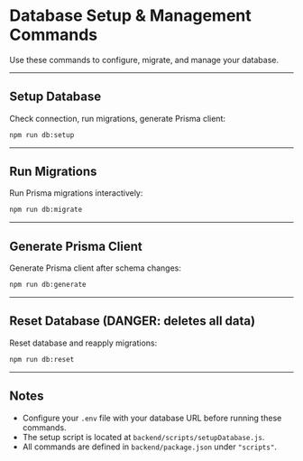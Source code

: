 # Database Setup & Management Commands

Use these commands to configure, migrate, and manage your database.

---

## **Setup Database**

Check connection, run migrations, generate Prisma client:

```bash
npm run db:setup
```

---

## **Run Migrations**

Run Prisma migrations interactively:

```bash
npm run db:migrate
```

---

## **Generate Prisma Client**

Generate Prisma client after schema changes:

```bash
npm run db:generate
```

---

## **Reset Database (DANGER: deletes all data)**

Reset database and reapply migrations:

```bash
npm run db:reset
```

---

## **Notes**

- Configure your `.env` file with your database URL before running these commands.
- The setup script is located at `backend/scripts/setupDatabase.js`.
- All commands are defined in `backend/package.json` under `"scripts"`.
